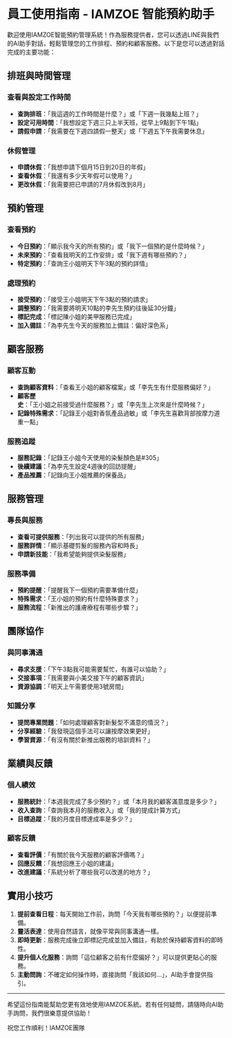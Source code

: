 # 員工使用指南 - IAMZOE 智能預約助手

歡迎使用IAMZOE智能預約管理系統！作為服務提供者，您可以透過LINE與我們的AI助手對話，輕鬆管理您的工作排程、預約和顧客服務。以下是您可以透過對話完成的主要功能：

## 排班與時間管理

### 查看與設定工作時間
- **查詢排班**：「我這週的工作時間是什麼？」或「下週一我幾點上班？」
- **設定可用時間**：「我想設定下週三只上半天班，從早上9點到下午1點」
- **請假申請**：「我需要在下週四請假一整天」或「下週五下午我需要休息」

### 休假管理
- **申請休假**：「我想申請下個月15日到20日的年假」
- **查看休假**：「我還有多少天年假可以使用？」
- **更改休假**：「我需要把已申請的7月休假改到8月」

## 預約管理

### 查看預約
- **今日預約**：「顯示我今天的所有預約」或「我下一個預約是什麼時候？」
- **未來預約**：「查看我明天的工作安排」或「我下週有哪些預約？」
- **特定預約**：「查詢王小姐明天下午3點的預約詳情」

### 處理預約
- **接受預約**：「接受王小姐明天下午3點的預約請求」
- **調整預約**：「我需要將明天10點的李先生預約往後延30分鐘」
- **標記完成**：「標記陳小姐的美甲服務已完成」
- **加入備註**：「為李先生今天的服務加上備註：偏好深色系」

## 顧客服務

### 顧客互動
- **查詢顧客資料**：「查看王小姐的顧客檔案」或「李先生有什麼服務偏好？」
- **顧客歷史**：「王小姐之前接受過什麼服務？」或「李先生上次來是什麼時候？」
- **記錄特殊需求**：「記錄王小姐對香氛產品過敏」或「李先生喜歡背部按摩力道重一點」

### 服務追蹤
- **服務記錄**：「記錄王小姐今天使用的染髮顏色是#305」
- **後續建議**：「為李先生設定4週後的回訪提醒」
- **產品推薦**：「記錄向王小姐推薦的保養品」

## 服務管理

### 專長與服務
- **查看可提供服務**：「列出我可以提供的所有服務」
- **服務詳情**：「顯示基礎剪髮的服務內容和時長」
- **申請新技能**：「我希望能夠提供染髮服務」

### 服務準備
- **預約提醒**：「提醒我下一個預約需要準備什麼」
- **特殊需求**：「王小姐的預約有什麼特殊要求？」
- **服務流程**：「新推出的護膚療程有哪些步驟？」

## 團隊協作

### 與同事溝通
- **尋求支援**：「下午3點我可能需要幫忙，有誰可以協助？」
- **交接事項**：「我需要與小美交接下午的顧客資訊」
- **資源協調**：「明天上午需要使用3號房間」

### 知識分享
- **提問專業問題**：「如何處理顧客對新髮型不滿意的情況？」
- **分享經驗**：「我發現這個手法可以讓按摩效果更好」
- **學習資源**：「有沒有關於新推出服務的培訓資料？」

## 業績與反饋

### 個人績效
- **服務統計**：「本週我完成了多少預約？」或「本月我的顧客滿意度是多少？」
- **收入查詢**：「查詢我本月的服務收入」或「我的提成計算方式」
- **目標追蹤**：「我的月度目標達成率是多少？」

### 顧客反饋
- **查看評價**：「有關於我今天服務的顧客評價嗎？」
- **回應反饋**：「我想回應王小姐的建議」
- **改進建議**：「系統分析了哪些我可以改進的地方？」

## 實用小技巧

1. **提前查看日程**：每天開始工作前，詢問「今天我有哪些預約？」以便提前準備。
2. **靈活表達**：使用自然語言，就像平常與同事溝通一樣。
3. **即時更新**：服務完成後立即標記完成並加入備註，有助於保持顧客資料的即時性。
4. **提升個人化服務**：詢問「這位顧客之前有什麼偏好？」可以提供更貼心的服務。
5. **主動問詢**：不確定如何操作時，直接詢問「我該如何...」，AI助手會提供指引。

---

希望這份指南能幫助您更有效地使用IAMZOE系統。若有任何疑問，請隨時向AI助手詢問，我們很樂意提供協助！

祝您工作順利！IAMZOE團隊